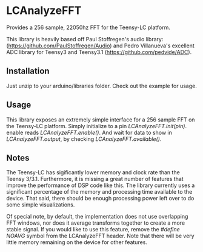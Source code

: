 # LCAnalyzeFFT
Provides a 256 sample, 22050hz FFT for the Teensy-LC platform.

This library is heavily based off Paul Stoffregen's audio 
library: (https://github.com/PaulStoffregen/Audio) and Pedro 
Villanueva's excellent ADC library for Teensy3 and Teensy3.1 
(https://github.com/pedvide/ADC).

## Installation
Just unzip to your arduino/libraries folder. Check out the 
example for usage. 

## Usage
This library exposes an extremely simple interface for a 256
sample FFT on the Teensy-LC platform. Simply initialize to
a pin _LCAnalyzeFFT.init(pin)_. enable reads 
_LCAnalyzeFFT.enable()_. And wait for data to show in 
_LCAnalyzeFFT.output_, by checking 
_LCAnalyzeFFT.available()_.

## Notes
The Teensy-LC has sigificantly lower memory and 
clock rate than the Teensy 3/3.1. Furthermore, it is missing
a great number of features that improve the performance of
DSP code like this. The library currently uses a significant
percentage of the memory and processing time available to 
the device. That said, there should be enough processing 
power left over to do some simple visualizations.

Of special note, by default, the implementation does not
use overlapping FFT windows, nor does it average transforms
together to create a more stable signal. If you would like to
use this feature, remove the _#define NOAVG_ symbol from
the LCAnalyzeFFT header. Note that there will be very little
memory remaining on the device for other features. 
